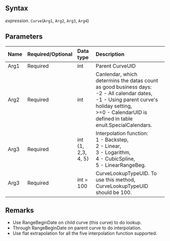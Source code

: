 ## Syntax
*expression*. ``Curve``(``Arg1``, ``Arg2``, ``Arg3``, ``Arg4``)


## Parameters
| Name      | Required/Optional           | Data type  | Description|
| --------- |:-------------             | :-----    |:-----|
| Arg1      | Required                    | int        | Parent CurveUID
| Arg2      | Required                    | int        | Canlendar, which determins the datas count as good business days: <br /> -2 - All calendar dates, <br /> -1 - Using parent curve's holiday setting, <br /> >=0 - CalendarUID is defined in table enuit.SpecialCalendars.
| Arg3      | Required                    | int {1, 2,3, 4, 5}| Interpolation function: <br /> 1 - Backstep, <br /> 2 - Linear, <br /> 3 - Logarithm, <br /> 4 - CubicSpline, <br /> 5 - LinearRangeBeg.
| Arg3      | Required                    | int = 100 | CurveLookupTypeUID. To use this method, CurveLookupTypeUID should be 100.



## Remarks
* Use RangeBeginDate on child curve (this curve) to do lookup.
* Through RangeBeginDate on parent curve to do interpolation.
* Use flat extrapolation for all the five interpolation function supported.
